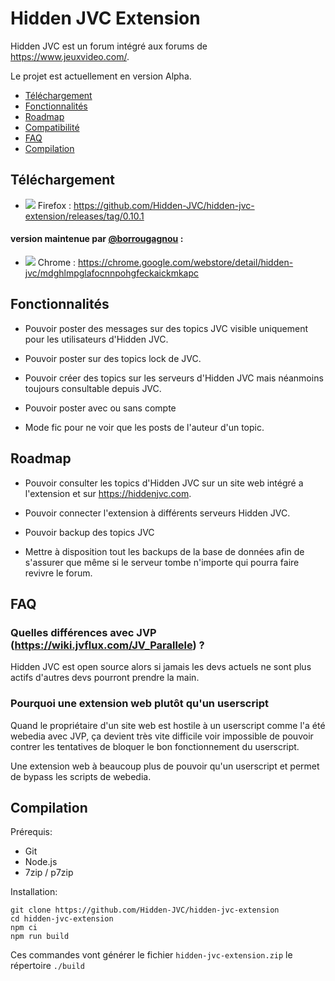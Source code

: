 # Hidden JVC Extension

Hidden JVC est un forum intégré aux forums de https://www.jeuxvideo.com/.

Le projet est actuellement en version Alpha.

* [Téléchargement](#Téléchargement)
* [Fonctionnalités](#Fonctionnalités)
* [Roadmap](#Roadmap)
* [Compatibilité](#Compatibilité)
* [FAQ](#FAQ)
* [Compilation](#Compilation)

## Téléchargement

* ![](https://raw.githubusercontent.com/reek/anti-adblock-killer/gh-pages/images/firefox.png) Firefox : https://github.com/Hidden-JVC/hidden-jvc-extension/releases/tag/0.10.1

#### version maintenue par [@borrougagnou](https://github.com/borrougagnou) :
* ![](https://raw.githubusercontent.com/reek/anti-adblock-killer/gh-pages/images/chrome.png) Chrome : https://chrome.google.com/webstore/detail/hidden-jvc/mdghlmpglafocnnpohgfeckaickmkapc

## Fonctionnalités

* Pouvoir poster des messages sur des topics JVC visible uniquement pour les utilisateurs d'Hidden JVC.

* Pouvoir poster sur des topics lock de JVC.

* Pouvoir créer des topics sur les serveurs d'Hidden JVC mais néanmoins toujours consultable depuis JVC.

* Pouvoir poster avec ou sans compte

* Mode fic pour ne voir que les posts de l'auteur d'un topic.

## Roadmap

* Pouvoir consulter les topics d'Hidden JVC sur un site web intégré a l'extension et sur https://hiddenjvc.com.

* Pouvoir connecter l'extension à différents serveurs Hidden JVC.

* Pouvoir backup des topics JVC

* Mettre à disposition tout les backups de la base de données afin de s'assurer que même si le serveur tombe n'importe qui pourra faire revivre le forum.

## FAQ

### Quelles différences avec JVP (https://wiki.jvflux.com/JV_Parallele) ?

Hidden JVC est open source alors si jamais les devs actuels ne sont plus actifs d'autres devs pourront prendre la main.

### Pourquoi une extension web plutôt qu'un userscript

Quand le propriétaire d'un site web est hostile à un userscript comme l'a été webedia avec JVP, ça devient très vite difficile voir impossible de pouvoir contrer les tentatives de bloquer le bon fonctionnement du userscript.

Une extension web à beaucoup plus de pouvoir qu'un userscript et permet de bypass les scripts de webedia.

## Compilation

Prérequis:
* Git
* Node.js
* 7zip / p7zip

Installation:

    git clone https://github.com/Hidden-JVC/hidden-jvc-extension
    cd hidden-jvc-extension
    npm ci
    npm run build

Ces commandes vont générer le fichier `hidden-jvc-extension.zip` le répertoire `./build`
